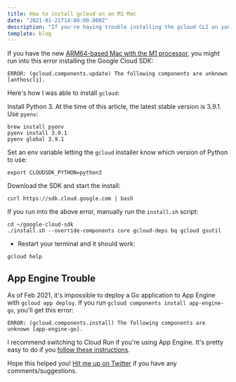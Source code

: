 ```yaml
---
title: How to install gcloud on an M1 Mac
date: "2021-01-21T14:00:00.000Z"
description: "If you're having trouble installing the gcloud CLI on your Mac m1, this should help."
template: blog
---
```


If you have the new [ARM64-based Mac with the M1 processor](https://www.apple.com/mac/m1/), you might run into this error installing the Google Cloud SDK:

```shell
ERROR: (gcloud.components.update) The following components are unknown [anthoscli].
```

Here's how I was able to install `gcloud`:

Install Python 3. At the time of this article, the latest stable version is 3.9.1. Use `pyenv`:

```shell
brew install pyenv
pyenv install 3.9.1
pyenv global 3.9.1
```

Set an env variable letting the `gcloud` installer know which version of Python to use:

```shell
export CLOUDSDK_PYTHON=python3
```

Download the SDK and start the install:

```shell
curl https://sdk.cloud.google.com | bash
```

If you run into the above error, manually run the `install.sh` script:

```shell
cd ~/google-cloud-sdk
./install.sh --override-components core gcloud-deps bq gcloud gsutil
```

- Restart your terminal and it should work:

```shell
gcloud help
```

## App Engine Trouble

As of Feb 2021, it's impossible to deploy a Go application to App Engine with `gcloud app deploy`. If you run `gcloud components install app-engine-go`, you'll get this error:

```shell
ERROR: (gcloud.components.install) The following components are unknown [app-engine-go].
```

I recommend switching to Cloud Run if you're using App Engine. It's pretty easy to do if you [follow these instructions](https://cloud.google.com/run/docs/quickstarts/build-and-deploy).

Hope this helped you! [Hit me up on Twitter](https://twitter.com/mager) if you have any comments/suggestions.
